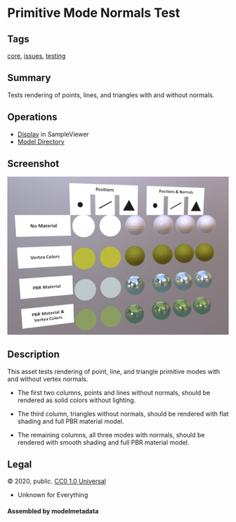 # Primitive Mode Normals Test

## Tags

[core](../Models-core.md), [issues](../Models-issues.md), [testing](../Models-testing.md)

## Summary

Tests rendering of points, lines, and triangles with and without normals.

## Operations

* [Display](https://github.khronos.org/glTF-Sample-Viewer-Release/?model=https://raw.GithubUserContent.com/KhronosGroup/glTF-Sample-Assets/main/./Models/PrimitiveModeNormalsTest/glTF/PrimitiveModeNormalsTest.gltf) in SampleViewer
* [Model Directory](./)

## Screenshot

![screenshot](screenshot/screenshot.png)

## Description

This asset tests rendering of point, line, and triangle primitive modes with and without vertex normals.

- The first two columns, points and lines without normals, should be rendered as solid colors without lighting.

- The third column, triangles without normals, should be rendered with flat shading and full PBR material model.

- The remaining columns, all three modes with normals, should be rendered with smooth shading and full PBR material model.



## Legal

&copy; 2020, public. [CC0 1.0 Universal](https://creativecommons.org/publicdomain/zero/1.0/legalcode)

 - Unknown for Everything

#### Assembled by modelmetadata